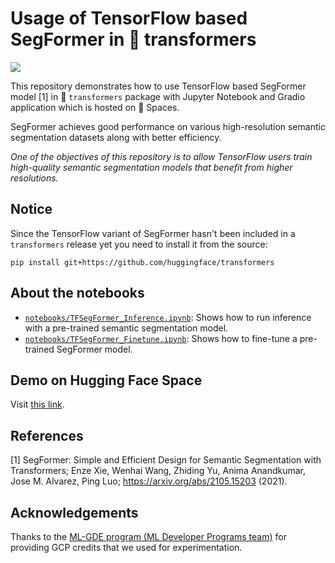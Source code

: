 # Usage of TensorFlow based SegFormer in 🤗 transformers

![](https://i.ibb.co/StPyy3z/segformer-space.png)

This repository demonstrates how to use TensorFlow based SegFormer model [1] in 🤗 `transformers` package with Jupyter Notebook and Gradio application which is hosted on 🤗 Spaces.

SegFormer achieves good performance on various high-resolution semantic segmentation datasets along with better efficiency.

_One of the objectives of this repository is to allow TensorFlow users train high-quality semantic segmentation models that benefit from
higher resolutions._

## Notice

Since the TensorFlow variant of SegFormer hasn't been included in a `transformers` release yet you need to install it from the source:

```shell
pip install git+https://github.com/huggingface/transformers
```

## About the notebooks

* [`notebooks/TFSegFormer_Inference.ipynb`](https://github.com/deep-diver/segformer-tf-transformers/blob/main/notebooks/TFSegFormer_Inference.ipynb): Shows how to run inference with a pre-trained semantic segmentation model. 
* [`notebooks/TFSegFormer_Finetune.ipynb`](https://github.com/deep-diver/segformer-tf-transformers/blob/main/notebooks/TFSegFormer_Finetune.ipynb): Shows how to fine-tune a pre-trained SegFormer model.

## Demo on Hugging Face Space

Visit [this link](https://huggingface.co/spaces/chansung/segformer-tf-transformers).

## References

[1] SegFormer: Simple and Efficient Design for Semantic Segmentation with Transformers; Enze Xie, Wenhai Wang, Zhiding Yu, Anima Anandkumar, Jose M. Alvarez, Ping Luo; https://arxiv.org/abs/2105.15203 (2021).

## Acknowledgements

Thanks to the [ML-GDE program (ML Developer Programs team)](https://developers.google.com/programs/experts/) for providing GCP credits that we used for experimentation. 
